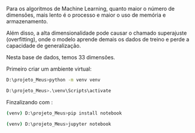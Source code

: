 Para os algoritmos de Machine Learning, quanto maior o número de dimensões, mais lento é o processo e maior o uso de memória e armazenamento.

Além disso, a alta dimensionalidade pode causar o chamado superajuste (overfitting), onde o modelo aprende demais os dados de treino e perde a capacidade de generalização.

Nesta base de dados, temos 33 dimensões.

Primeiro criar um ambiente virtual: 

```bash
D:\projeto_Meus>python -m venv venv

D:\projeto_Meus>.\venv\Scripts\activate
```

Finzalizando com : 

```bash
(venv) D:\projeto_Meus>pip install notebook

(venv) D:\projeto_Meus>jupyter notebook
``` 